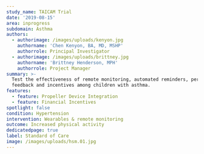 ```yaml
---
study_name: TAICAM Trial
date: '2019-08-15'
area: inprogress
subdomain: Asthma
authors:
  - authorimage: /images/uploads/kenyon.jpg
    authorname: 'Chen Kenyon, BA, MD, MSHP'
    authorrole: Principal Investigator
  - authorimage: /images/uploads/brittney.jpg
    authorname: 'Brittney Henderson, MPH'
    authorrole: Project Manager
summary: >-
  Test the effectiveness of remote monitoring, automated reminders, performance
  feedback and incentives among children with asthma. 
features:
  - feature: Propeller Device Integration
  - feature: Financial Incentives
spotlight: false
condition: Hypertension
intervention: Wearables & remote monitoring
outcome: Increased physical activity
dedicatedpage: true
label: Standard of Care 
image: /images/uploads/hsm.01.jpg
---
```


